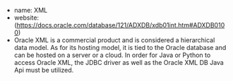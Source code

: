 * name: XML
* website: (https://docs.oracle.com/database/121/ADXDB/xdb01int.htm#ADXDB0100)
* Oracle XML is a commercial product and is considered a hierarchical data model. As for its hosting model, it is tied to the Oracle database and can be hosted on a server or a cloud. In order for Java or Python to access Oracle XML, the JDBC driver as well as the Oracle XML DB Java Api must be utilized.
